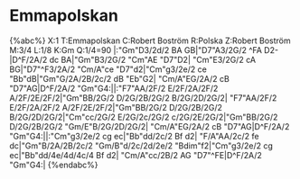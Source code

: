 # Emmapolskan

{%abc%}
X:1
T:Emmapolskan
C:Robert Boström
R:Polska
Z:Robert Boström
M:3/4
L:1/8
K:Gm
Q:1/4=90
|:"Gm"D3/2d/2 BA GB|"D7"A3/2G/2 ^FA D2-|D^F/2A/2 dc BA|"Gm"B3/2G/2 "Cm"AE "D7"D2|
"Cm"E3/2G/2 cA BG|"D7"^F3/2A/2 "Cm/A"ce "D7"d2|"Cm"g3/2e/2 ce "Bb"dB|"Gm"G/2A/2B/2c/2 dB "Eb"G2|
"Cm/A"EG/2A/2 cB "D7"AG|D^F/2A/2 "Gm"G4:||:"F7"AA/2F/2 E/2F/2A/2F/2 A/2F/2E/2F/2|"Gm"BB/2G/2 D/2G/2B/2G/2 B/2G/2D/2G/2|
"F7"AA/2F/2 E/2F/2A/2F/2 A/2F/2E/2F/2|"Gm"BB/2G/2 D/2G/2B/2G/2 B/2G/2D/2G/2|"Cm"cc/2G/2 E/2G/2c/2G/2 c/2G/2E/2G/2|"Gm"BB/2G/2 D/2G/2B/2G/2 "Gm/E"B/2G/2D/2G/2|
"Cm/A"EG/2A/2 cB "D7"AG|D^F/2A/2 "Gm"G4:||:"Cm"g3/2e/2 cg ec|"Bb"dd/2c/2 Bf d2|
"F/A"AA/2c/2 fe dc|"Gm"B/2A/2B/2c/2 "Gm/B"d/2c/2d/2e/2 "Bdim"f2|"Cm"g3/2e/2 cg ec|"Bb"dd/4e/4d/4c/4 Bf d2|
"Cm/A"cc/2B/2 AG "D7"^FE|D^F/2A/2 "Gm"G4:|
{%endabc%}
